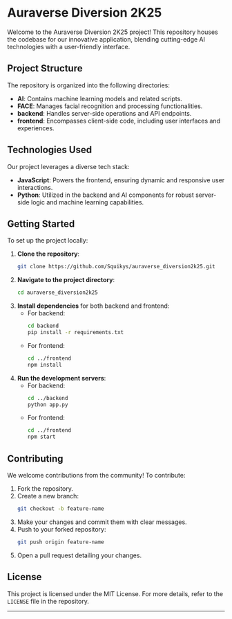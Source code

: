 # Auraverse Diversion 2K25

Welcome to the Auraverse Diversion 2K25 project! This repository houses the codebase for our innovative application, blending cutting-edge AI technologies with a user-friendly interface.

## Project Structure

The repository is organized into the following directories:

- **AI**: Contains machine learning models and related scripts.
- **FACE**: Manages facial recognition and processing functionalities.
- **backend**: Handles server-side operations and API endpoints.
- **frontend**: Encompasses client-side code, including user interfaces and experiences.

## Technologies Used

Our project leverages a diverse tech stack:

- **JavaScript**: Powers the frontend, ensuring dynamic and responsive user interactions.
- **Python**: Utilized in the backend and AI components for robust server-side logic and machine learning capabilities.

## Getting Started

To set up the project locally:

1. **Clone the repository**:
   ```bash
   git clone https://github.com/Squikys/auraverse_diversion2k25.git
   ```
2. **Navigate to the project directory**:
   ```bash
   cd auraverse_diversion2k25
   ```
3. **Install dependencies** for both backend and frontend:
   - For backend:
     ```bash
     cd backend
     pip install -r requirements.txt
     ```
   - For frontend:
     ```bash
     cd ../frontend
     npm install
     ```
4. **Run the development servers**:
   - For backend:
     ```bash
     cd ../backend
     python app.py
     ```
   - For frontend:
     ```bash
     cd ../frontend
     npm start
     ```

## Contributing

We welcome contributions from the community! To contribute:

1. Fork the repository.
2. Create a new branch:
   ```bash
   git checkout -b feature-name
   ```
3. Make your changes and commit them with clear messages.
4. Push to your forked repository:
   ```bash
   git push origin feature-name
   ```
5. Open a pull request detailing your changes.

## License

This project is licensed under the MIT License. For more details, refer to the `LICENSE` file in the repository.

---
